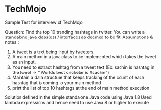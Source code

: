 # TechMojo
Sample Test for interview of TechMojo

Question:
Find the top 10 trending hashtags in twitter. You can write a standalone java class(es) / interfaces as deemed to be fit. 
Assumptions & notes : 
1) A tweet is a text being input by tweeters. 
2) A main method in a java class to be implemented which takes the tweet as an input. 
3) You need to extract hashtag from a tweet text (Ex: sachin is hashtag in the tweet -> " Worlds best cricketer is #sachin") 
4) Maintain a data structure that keeps tracking of the count of each hashtag that is coming to your main method 
5) print the list of top 10 hashtags at the end of main method execution 


Solution defined in the simple standalone Java code using Java 1.8
Used lambda expressions and hence need to use Java 8 or higher to execute

